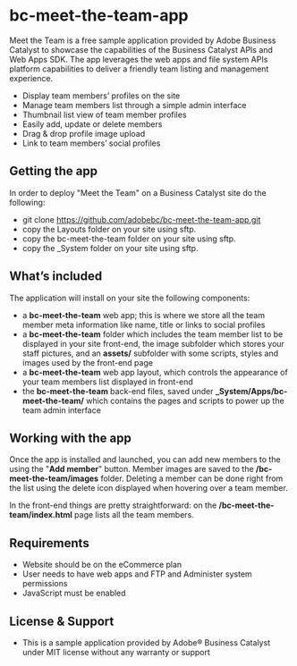# bc-meet-the-team-app

Meet the Team is a free sample application provided by Adobe Business Catalyst to showcase the capabilities of the Business Catalyst APIs and Web Apps SDK. The app leverages the web apps and file system APIs platform capabilities to deliver a friendly team listing and management experience.

+	Display team members’ profiles on the site
+	Manage team members list through a simple admin interface
+	Thumbnail list view of team member profiles
+	Easily add, update or delete members
+	Drag & drop profile image upload
+	Link to team members’ social profiles


## Getting the app

In order to deploy "Meet the Team" on a Business Catalyst site do the following:

+ git clone https://github.com/adobebc/bc-meet-the-team-app.git
+ copy the Layouts folder on your site using sftp.
+ copy the bc-meet-the-team folder on your site using sftp.
+ copy the \_System folder on your site using sftp.

## What’s included
The application will install on your site the following components:
+	a **bc-meet-the-team** web app; this is where we store all the team member meta information like name, title or links to social profiles
+	a **bc-meet-the-team** folder which includes the team member list to be displayed in your site front-end, the image subfolder which stores your staff pictures, and an **assets/** subfolder with some scripts, styles and images used by the front-end page
+	a **bc-meet-the-team** web app layout, which controls the appearance of your team members list displayed in front-end
+	the **bc-meet-the-team** back-end files, saved under **_System/Apps/bc-meet-the-team/** which contains the pages and scripts to power up the team admin interface

## Working with the app
Once the app is installed and launched, you can add new members to the using the "**Add member**" button. Member images are saved to the **/bc-meet-the-team/images** folder.  Deleting a member can be done right from the list using the delete icon displayed when hovering over a team member.

In the front-end things are pretty straightforward: on the **/bc-meet-the-team/index.html** page lists all the team members.

## Requirements
+	Website should be on the eCommerce plan
+	User needs to have web apps and FTP and Administer system permissions
+	JavaScript must be enabled

## License & Support
+	This is a sample application provided by Adobe® Business Catalyst under MIT license without any warranty or support
